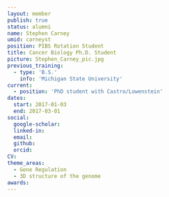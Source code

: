 ```yaml
---
layout: member
publish: true
status: alumni
name: Stephen Carney
umid: carneyst
position: PIBS Rotation Student
title: Cancer Biology Ph.D. Student
picture: Stephen_Carney_pic.jpg
previous_training:
  - type: 'B.S.'
    info: 'Michigan State University'
current:
  - position: 'PhD student with Castro/Lowenstein'
dates:
  start: 2017-01-03
  end: 2017-03-01
social: 
  google-scholar: 
  linked-in: 
  email: 
  github:
  orcid:
CV: 
theme_areas:
  - Gene Regulation
  - 3D structure of the genome
awards:
---
```

